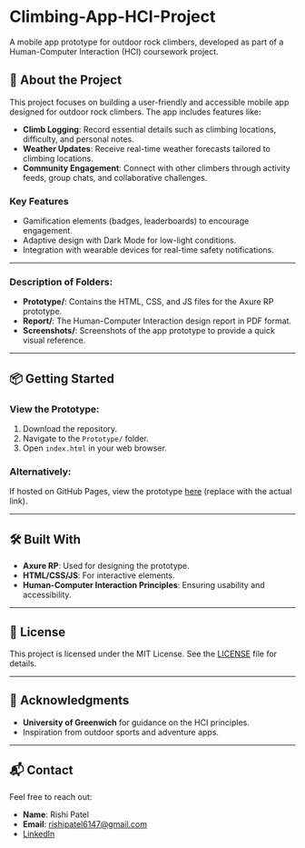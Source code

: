 # Climbing-App-HCI-Project

A mobile app prototype for outdoor rock climbers, developed as part of a Human-Computer Interaction (HCI) coursework project.

## 🚀 About the Project

This project focuses on building a user-friendly and accessible mobile app designed for outdoor rock climbers. The app includes features like:
- **Climb Logging**: Record essential details such as climbing locations, difficulty, and personal notes.
- **Weather Updates**: Receive real-time weather forecasts tailored to climbing locations.
- **Community Engagement**: Connect with other climbers through activity feeds, group chats, and collaborative challenges.

### Key Features
- Gamification elements (badges, leaderboards) to encourage engagement.
- Adaptive design with Dark Mode for low-light conditions.
- Integration with wearable devices for real-time safety notifications.

---


### Description of Folders:
- **Prototype/**: Contains the HTML, CSS, and JS files for the Axure RP prototype.
- **Report/**: The Human-Computer Interaction design report in PDF format.
- **Screenshots/**: Screenshots of the app prototype to provide a quick visual reference.

---

## 📦 Getting Started

### View the Prototype:
1. Download the repository.
2. Navigate to the `Prototype/` folder.
3. Open `index.html` in your web browser.

### Alternatively:
If hosted on GitHub Pages, view the prototype [here](https://username.github.io/Climbing-App-HCI-Project/) (replace with the actual link).

---

## 🛠️ Built With
- **Axure RP**: Used for designing the prototype.
- **HTML/CSS/JS**: For interactive elements.
- **Human-Computer Interaction Principles**: Ensuring usability and accessibility.

---

## 📝 License
This project is licensed under the MIT License. See the [LICENSE](LICENSE) file for details.

---

## 🙌 Acknowledgments
- **University of Greenwich** for guidance on the HCI principles.
- Inspiration from outdoor sports and adventure apps.

---

## 📬 Contact
Feel free to reach out:
- **Name**: Rishi Patel
- **Email**: rishipatel6147@gmail.com
- [LinkedIn](www.linkedin.com/in/rishi-patel-20b289342)


